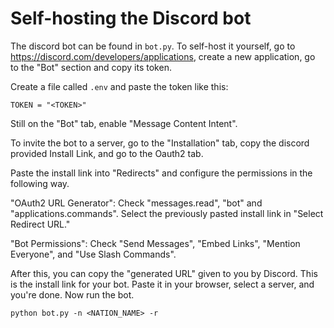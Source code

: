 # Self-hosting the Discord bot

The discord bot can be found in `bot.py`. To self-host it yourself, go to https://discord.com/developers/applications, create a new application, go to the "Bot" section and copy its token.

Create a file called `.env` and paste the token like this:
```
TOKEN = "<TOKEN>"
```

Still on the "Bot" tab, enable "Message Content Intent".

To invite the bot to a server, go to the "Installation" tab, copy the discord provided Install Link, and go to the Oauth2 tab.

Paste the install link into "Redirects" and configure the permissions in the following way.

"OAuth2 URL Generator":
Check "messages.read", "bot" and "applications.commands".
Select the previously pasted install link in "Select Redirect URL."

"Bot Permissions":
Check "Send Messages", "Embed Links", "Mention Everyone", and "Use Slash Commands".

After this, you can copy the "generated URL" given to you by Discord. This is the install link for your bot. Paste it in your browser, select a server, and you're done. Now run the bot.

```
python bot.py -n <NATION_NAME> -r
```